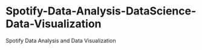 # Spotify-Data-Analysis-DataScience-Data-Visualization
Spotify Data Analysis and Data Visualization 
